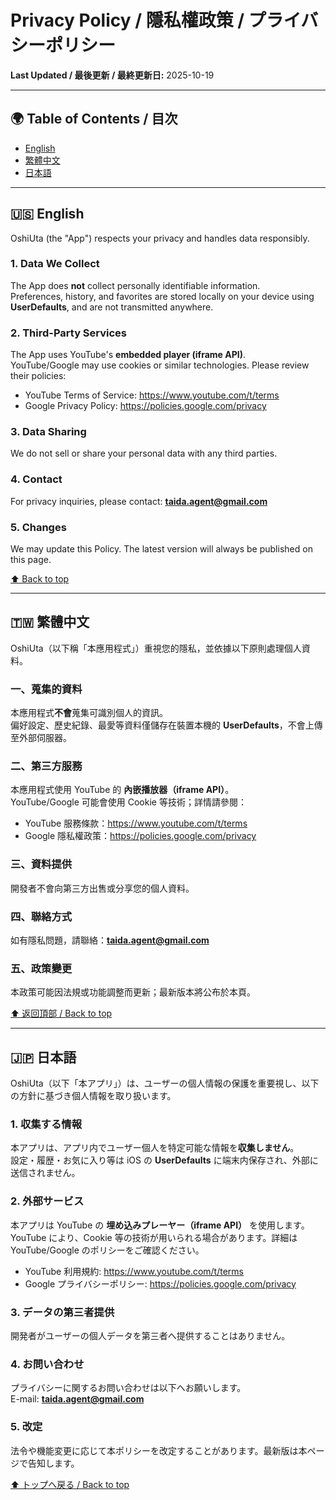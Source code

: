 # Privacy Policy / 隱私權政策 / プライバシーポリシー

**Last Updated / 最後更新 / 最終更新日:** 2025-10-19

---

## 🌍 Table of Contents / 目次

- [English](#-english)
- [繁體中文](#-繁體中文)
- [日本語](#-日本語)

---

## 🇺🇸 English

OshiUta (the "App") respects your privacy and handles data responsibly.

### 1. Data We Collect
The App does **not** collect personally identifiable information.  
Preferences, history, and favorites are stored locally on your device using **UserDefaults**, and are not transmitted anywhere.

### 2. Third-Party Services
The App uses YouTube's **embedded player (iframe API)**.  
YouTube/Google may use cookies or similar technologies. Please review their policies:

- YouTube Terms of Service: https://www.youtube.com/t/terms  
- Google Privacy Policy: https://policies.google.com/privacy

### 3. Data Sharing
We do not sell or share your personal data with any third parties.

### 4. Contact
For privacy inquiries, please contact: **taida.agent@gmail.com**

### 5. Changes
We may update this Policy. The latest version will always be published on this page.

[⬆️ Back to top](#privacy-policy--隱私權政策--プライバシーポリシー)

---

## 🇹🇼 繁體中文

OshiUta（以下稱「本應用程式」）重視您的隱私，並依據以下原則處理個人資料。

### 一、蒐集的資料
本應用程式**不會**蒐集可識別個人的資訊。  
偏好設定、歷史紀錄、最愛等資料僅儲存在裝置本機的 **UserDefaults**，不會上傳至外部伺服器。

### 二、第三方服務
本應用程式使用 YouTube 的 **內嵌播放器（iframe API）**。  
YouTube/Google 可能會使用 Cookie 等技術；詳情請參閱：

- YouTube 服務條款：https://www.youtube.com/t/terms  
- Google 隱私權政策：https://policies.google.com/privacy

### 三、資料提供
開發者不會向第三方出售或分享您的個人資料。

### 四、聯絡方式
如有隱私問題，請聯絡：**taida.agent@gmail.com**

### 五、政策變更
本政策可能因法規或功能調整而更新；最新版本將公布於本頁。

[⬆️ 返回頂部 / Back to top](#privacy-policy--隱私權政策--プライバシーポリシー)

---

## 🇯🇵 日本語

OshiUta（以下「本アプリ」）は、ユーザーの個人情報の保護を重要視し、以下の方針に基づき個人情報を取り扱います。

### 1. 収集する情報
本アプリは、アプリ内でユーザー個人を特定可能な情報を**収集しません**。  
設定・履歴・お気に入り等は iOS の **UserDefaults** に端末内保存され、外部に送信されません。

### 2. 外部サービス
本アプリは YouTube の **埋め込みプレーヤー（iframe API）** を使用します。  
YouTube により、Cookie 等の技術が用いられる場合があります。詳細は YouTube/Google のポリシーをご確認ください。

- YouTube 利用規約: https://www.youtube.com/t/terms  
- Google プライバシーポリシー: https://policies.google.com/privacy

### 3. データの第三者提供
開発者がユーザーの個人データを第三者へ提供することはありません。

### 4. お問い合わせ
プライバシーに関するお問い合わせは以下へお願いします。  
E-mail: **taida.agent@gmail.com**

### 5. 改定
法令や機能変更に応じて本ポリシーを改定することがあります。最新版は本ページで告知します。

[⬆️ トップへ戻る / Back to top](#privacy-policy--隱私權政策--プライバシーポリシー)
